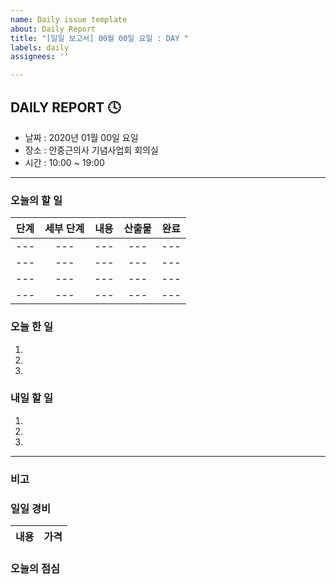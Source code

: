 ```yaml
---
name: Daily issue template
about: Daily Report
title: "[일일 보고서] 00월 00일 요일 : DAY "
labels: daily
assignees: ''

---
```


## DAILY REPORT :clock4:

* 날짜 : 2020년 01월 00일 요일
* 장소 : 안중근의사 기념사업회 회의실
* 시간 : 10:00 ~ 19:00

---

### 오늘의 할 일

| 단계 | 세부 단계 | 내용 | 산출물 | 완료 |
| :-------: | :-------: | :-----: | :-----: | :-----: |
| --- | --- | --- | --- | --- |
| --- | --- | --- | --- | --- |
| --- | --- | --- | --- | --- |
| --- | --- | --- | --- | --- |

### 오늘 한 일

1.
2.
3.

### 내일 할 일

1.
2.
3.

---

### 비고

### 일일 경비

| 내용 | 가격 |
| :-----: | :-----: |

### 오늘의 점심
